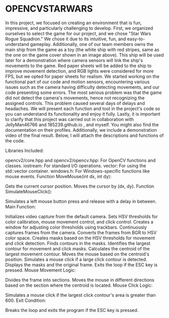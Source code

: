 # OPENCVSTARWARS
In this project, we focused on creating an environment that is fun, impressive, and particularly challenging to develop. First, we organized ourselves to select the game for our project, and we chose "Star Wars Rogue Squadron."
We chose it due to its intuitive, fun, and easy-to-understand gameplay. Additionally, one of our team members owns the main ship from the game as a toy (the white ship with red stripes, same as the one on the game cover shown in an image above). This ship will be used later for a demonstration where camera sensors will link the ship's movements to the game. Red paper sheets will be added to the ship to improve movement detection, and RGB lights were considered for more FPS, but we opted for paper sheets for realism.
We started working on the functional part of our code and motion sensors, encountering various issues such as the camera having difficulty detecting movements, and our code presenting some errors. The most serious problem was that the game did not detect the camera's movements, hence not recognizing the assigned controls. This problem caused several days of delays and headaches. We will present each function and tool in the project's code so you can understand its functionality and enjoy it fully.
Lastly, it is important to clarify that this project was carried out in collaboration with JellyMan46766 and 185239.github.io , and myself. You might also find the documentation on their profiles. Additionally, we include a demonstration video of the final result. Below, I will attach the descriptions and functions of the code.


Libraries Included:

opencv2/core.hpp and opencv2/opencv.hpp: For OpenCV functions and classes.
iostream: For standard I/O operations.
vector: For using the std::vector container.
windows.h: For Windows-specific functions like mouse events.
Function MoveMouse(int dx, int dy):

Gets the current cursor position.
Moves the cursor by (dx, dy).
Function SimulateMouseClick():

Simulates a left mouse button press and release with a delay in between.
Main Function:

Initializes video capture from the default camera.
Sets HSV thresholds for color calibration, mouse movement control, and click control.
Creates a window for adjusting color thresholds using trackbars.
Continuously captures frames from the camera.
Converts the frames from BGR to HSV color space.
Creates masks based on the HSV thresholds for movement and click detection.
Finds contours in the masks.
Identifies the largest contour for movement and click masks.
Calculates the centroid of the largest movement contour.
Moves the mouse based on the centroid's position.
Simulates a mouse click if a large click contour is detected.
Displays the masks and the original frame.
Exits the loop if the ESC key is pressed.
Mouse Movement Logic:

Divides the frame into sections.
Moves the mouse in different directions based on the section where the centroid is located.
Mouse Click Logic:

Simulates a mouse click if the largest click contour's area is greater than 600.
Exit Condition:

Breaks the loop and exits the program if the ESC key is pressed.
